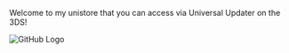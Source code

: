 Welcome to my unistore that you can access via Universal Updater on the 3DS!


![GitHub Logo](https://github.githubassets.com/images/modules/logos_page/GitHub-Mark.png)
